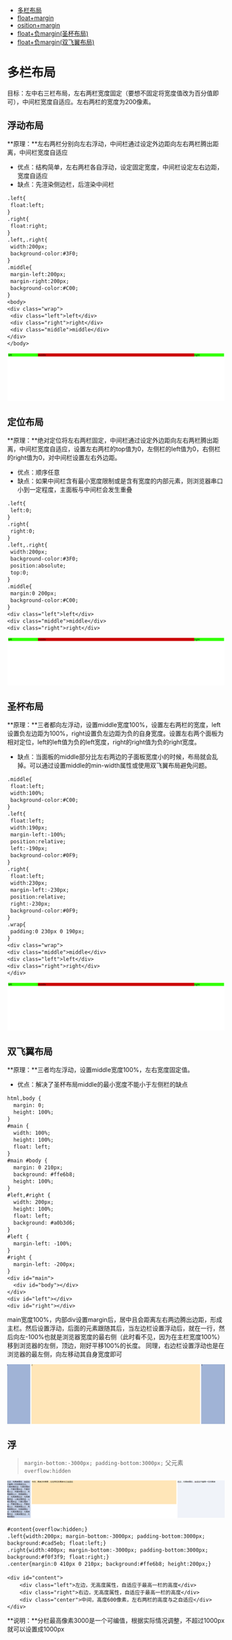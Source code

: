* [多栏布局](#多栏布局)
 * [float+margin](#浮动布局)
 * [osition+margin](#定位布局)
 * [float+负margin(圣杯布局)](#圣杯布局)
 * [float+负margin(双飞翼布局)](#多栏布局)

# 多栏布局

目标：左中右三栏布局，左右两栏宽度固定（要想不固定将宽度值改为百分值即可），中间栏宽度自适应。左右两栏的宽度为200像素。

## 浮动布局

**原理：**左右两栏分别向左右浮动，中间栏通过设定外边距向左右两栏腾出距离，中间栏宽度自适应

* 优点：结构简单，左右两栏各自浮动，设定固定宽度，中间栏设定左右边距，宽度自适应
* 缺点：先渲染侧边栏，后渲染中间栏

```
.left{
 float:left;
}
.right{
 float:right;
}
.left,.right{
 width:200px;
 background-color:#3F0;
}
.middle{
 margin-left:200px;
 margin-right:200px;
 background-color:#C00;
}
<body>
<div class="wrap">
 <div class="left">left</div>
 <div class="right">right</div>
 <div class="middle">middle</div>
</div>
</body>
```
![布局](/assets/CSS/样式合集/布局.png)


## 定位布局

**原理：**绝对定位将左右两栏固定，中间栏通过设定外边距向左右两栏腾出距离，中间栏宽度自适应，设置左右两栏的top值为0，左侧栏的left值为0，右侧栏的right值为0，对中间栏设置左右外边距。

* 优点：顺序任意
* 缺点：如果中间栏含有最小宽度限制或是含有宽度的内部元素，则浏览器串口小到一定程度，主面板与中间栏会发生重叠

```
.left{  
 left:0;  
}  
.right{  
 right:0;  
}  
.left,.right{  
 width:200px;  
 background-color:#3F0;  
 position:absolute;  
 top:0;  
}  
.middle{  
 margin:0 200px;  
 background-color:#C00;  
}  
<div class="left">left</div>  
<div class="middle">middle</div>  
<div class="right">right</div>

```
![布局](/assets/CSS/样式合集/布局.png)



## 圣杯布局

**原理：**三者都向左浮动，设置middle宽度100%，设置左右两栏的宽度，left设置负左边距为100%，right设置负左边距为负的自身宽度。设置左右两个面板为相对定位，left的left值为负的left宽度，right的right值为负的right宽度。

* 缺点：当面板的middle部分比左右两边的子面板宽度小的时候，布局就会乱掉。可以通过设置middle的min-width属性或使用双飞翼布局避免问题。

```
.middle{  
 float:left;  
 width:100%;  
 background-color:#C00;  
}  
.left{  
 float:left;  
 width:190px;  
 margin-left:-100%;  
 position:relative;  
 left:-190px;  
 background-color:#0F9;  
}  
.right{  
 float:left;  
 width:230px;  
 margin-left:-230px;  
 position:relative;  
 right:-230px;  
 background-color:#0F9;  
}  
.wrap{  
 padding:0 230px 0 190px;  
}  
<div class="wrap">  
<div class="middle">middle</div>  
<div class="left">left</div>  
<div class="right">right</div>  
</div>

```
![布局](/assets/CSS/样式合集/布局.png)


## 双飞翼布局

**原理：**三者均左浮动，设置middle宽度100%，左右宽度固定值。

* 优点：解决了圣杯布局middle的最小宽度不能小于左侧栏的缺点

```
html,body {
  margin: 0;
  height: 100%;
}
#main {
  width: 100%;
  height: 100%;
  float: left;
}
#main #body {
  margin: 0 210px;
  background: #ffe6b8;
  height: 100%;
}
#left,#right {
  width: 200px;
  height: 100%;
  float: left;
  background: #a0b3d6;
}
#left {
  margin-left: -100%;
}
#right {
  margin-left: -200px;
} 
<div id="main">
  <div id="body"></div>
</div>
<div id="left"></div>
<div id="right"></div>

```
main宽度100%，内部div设置margin后，居中且会距离左右两边腾出边距，形成主栏。然后设置浮动，后面的元素跟随其后，当左边栏设置浮动后，就在一行，然后向左-100%也就是浏览器宽度的最右侧（此时看不见，因为在主栏宽度100%）移到浏览器的左侧，顶边，刚好平移100%的长度。
同理，右边栏设置浮动也是在浏览器的最左侧，向左移动其自身宽度即可

![双飞翼布局](/assets/CSS/样式合集/双飞翼布局.png)

## 浮
> `margin-bottom:-3000px; padding-bottom:3000px;`
父元素`overflow:hidden`

![分栏自动等高](/assets/CSS/样式合集/分栏等高.png)

```
#content{overflow:hidden;}
.left{width:200px; margin-bottom:-3000px; padding-bottom:3000px; background:#cad5eb; float:left;}
.right{width:400px; margin-bottom:-3000px; padding-bottom:3000px; background:#f0f3f9; float:right;}
.center{margin:0 410px 0 210px; background:#ffe6b8; height:200px;}

<div id="content">
    <div class="left">左边，无高度属性，自适应于最高一栏的高度</div>
    <div class="right">右边，无高度属性，自适应于最高一栏的高度</div>
    <div class="center">中间，高度600像素，左右两栏的高度与之自适应</div>
</div>
```
**说明：**分栏最高像素3000是一个可编值，根据实际情况调整，不超过1000px就可以设置成1000px
